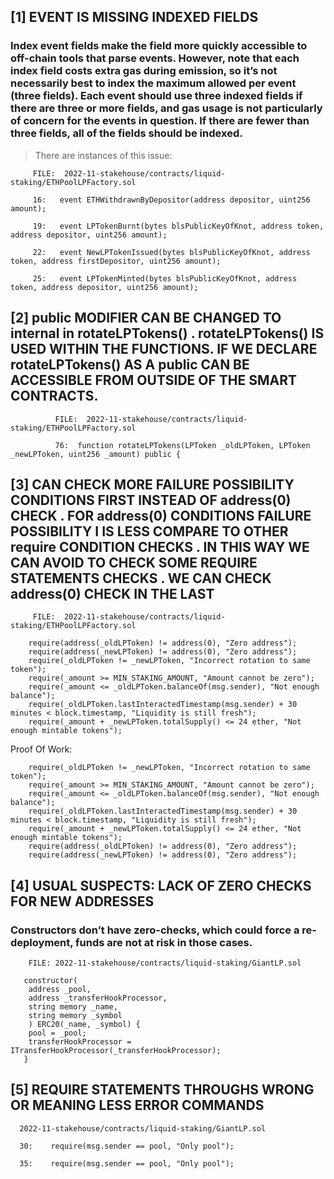 
##  [1] EVENT IS MISSING INDEXED FIELDS

### Index event fields make the field more quickly accessible to off-chain tools that parse events. However, note that each index field costs extra gas during emission, so it’s not necessarily best to index the maximum allowed per event (three fields). Each event should use three indexed fields if there are three or more fields, and gas usage is not particularly of concern for the events in question. If there are fewer than three fields, all of the fields should be indexed.

> There are  instances of this issue:


         FILE:  2022-11-stakehouse/contracts/liquid-staking/ETHPoolLPFactory.sol

         16:   event ETHWithdrawnByDepositor(address depositor, uint256 amount);
        
         19:   event LPTokenBurnt(bytes blsPublicKeyOfKnot, address token, address depositor, uint256 amount);

         22:   event NewLPTokenIssued(bytes blsPublicKeyOfKnot, address token, address firstDepositor, uint256 amount);

         25:   event LPTokenMinted(bytes blsPublicKeyOfKnot, address token, address depositor, uint256 amount);


###

##  [2] public MODIFIER CAN BE CHANGED TO internal in **rotateLPTokens()** .  rotateLPTokens() IS USED WITHIN THE FUNCTIONS. IF WE DECLARE  rotateLPTokens() AS A public  CAN BE ACCESSIBLE FROM OUTSIDE OF THE SMART CONTRACTS.

              FILE:  2022-11-stakehouse/contracts/liquid-staking/ETHPoolLPFactory.sol
 
              76:  function rotateLPTokens(LPToken _oldLPToken, LPToken _newLPToken, uint256 _amount) public {
              

 ###

##  [3] CAN CHECK MORE FAILURE POSSIBILITY CONDITIONS FIRST INSTEAD OF address(0) CHECK . FOR address(0) CONDITIONS FAILURE POSSIBILITY I IS LESS COMPARE TO OTHER require CONDITION CHECKS . IN THIS WAY WE CAN AVOID TO CHECK SOME REQUIRE STATEMENTS CHECKS . WE CAN CHECK address(0) CHECK IN THE LAST 

         FILE:  2022-11-stakehouse/contracts/liquid-staking/ETHPoolLPFactory.sol

        require(address(_oldLPToken) != address(0), "Zero address");
        require(address(_newLPToken) != address(0), "Zero address");
        require(_oldLPToken != _newLPToken, "Incorrect rotation to same token");
        require(_amount >= MIN_STAKING_AMOUNT, "Amount cannot be zero");
        require(_amount <= _oldLPToken.balanceOf(msg.sender), "Not enough balance");
        require(_oldLPToken.lastInteractedTimestamp(msg.sender) + 30 minutes < block.timestamp, "Liquidity is still fresh");
        require(_amount + _newLPToken.totalSupply() <= 24 ether, "Not enough mintable tokens");

Proof Of Work:  

        require(_oldLPToken != _newLPToken, "Incorrect rotation to same token");
        require(_amount >= MIN_STAKING_AMOUNT, "Amount cannot be zero");
        require(_amount <= _oldLPToken.balanceOf(msg.sender), "Not enough balance");
        require(_oldLPToken.lastInteractedTimestamp(msg.sender) + 30 minutes < block.timestamp, "Liquidity is still fresh");
        require(_amount + _newLPToken.totalSupply() <= 24 ether, "Not enough mintable tokens");
        require(address(_oldLPToken) != address(0), "Zero address");
        require(address(_newLPToken) != address(0), "Zero address");


##

##  [4]   USUAL SUSPECTS: LACK OF ZERO CHECKS FOR NEW ADDRESSES

###  Constructors don’t have zero-checks, which could force a re-deployment, funds are not at risk in those cases.


        FILE: 2022-11-stakehouse/contracts/liquid-staking/GiantLP.sol 

       constructor(
        address _pool,
        address _transferHookProcessor,
        string memory _name,
        string memory _symbol
        ) ERC20(_name, _symbol) {
        pool = _pool;
        transferHookProcessor = ITransferHookProcessor(_transferHookProcessor);
       }

##

## [5] REQUIRE STATEMENTS THROUGHS WRONG OR MEANING LESS  ERROR COMMANDS 

      2022-11-stakehouse/contracts/liquid-staking/GiantLP.sol

      30:    require(msg.sender == pool, "Only pool");

      35:    require(msg.sender == pool, "Only pool");

##

## 
